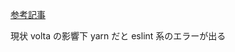 [参考記事](https://zenn-dev.translate.goog/longbridge/articles/9d9ec773cb3814?_x_tr_sl=ja&_x_tr_tl=en&_x_tr_hl=en&_x_tr_pto=sc)

現状
volta の影響下 yarn だと eslint 系のエラーが出る
